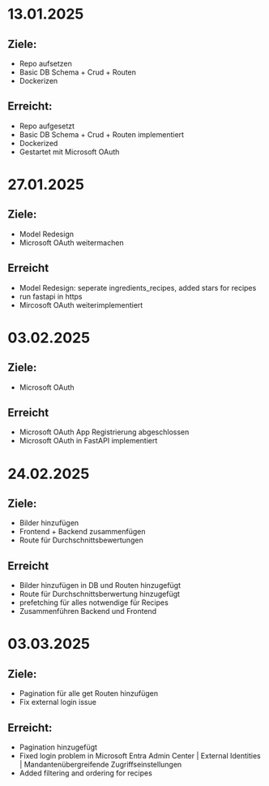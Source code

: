 # 13.01.2025
## Ziele:
- Repo aufsetzen
- Basic DB Schema + Crud + Routen
- Dockerizen

## Erreicht:
- Repo aufgesetzt
- Basic DB Schema + Crud + Routen implementiert
- Dockerized
- Gestartet mit Microsoft OAuth


# 27.01.2025
## Ziele:
- Model Redesign
- Microsoft OAuth weitermachen

## Erreicht
- Model Redesign: seperate ingredients_recipes, added stars for recipes
- run fastapi in https
- Mircosoft OAuth weiterimplementiert


# 03.02.2025
## Ziele:
- Microsoft OAuth

## Erreicht
- Microsoft OAuth App Registrierung abgeschlossen
- Microsoft OAuth in FastAPI implementiert

# 24.02.2025
## Ziele:
- Bilder hinzufügen
- Frontend + Backend zusammenfügen
- Route für Durchschnittsbewertungen

## Erreicht
- Bilder hinzufügen in DB und Routen hinzugefügt
- Route für Durchschnittsberwertung hinzugefügt
- prefetching für alles notwendige für Recipes
- Zusammenführen Backend und Frontend

# 03.03.2025
## Ziele:
- Pagination für alle get Routen hinzufügen
- Fix external login issue

## Erreicht:
- Pagination hinzugefügt
- Fixed login problem in Microsoft Entra Admin Center | External Identities | Mandantenübergreifende Zugriffseinstellungen
- Added filtering and ordering for recipes
